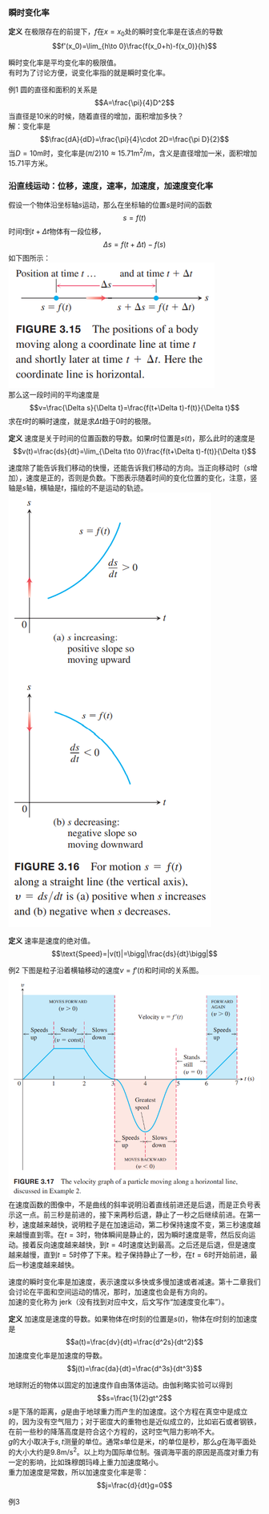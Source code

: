 ### 瞬时变化率
**定义** 在极限存在的前提下，$f$在$x=x_0$处的瞬时变化率是在该点的导数
$$f'(x_0)=\lim_{h\to 0}\frac{f(x_0+h)-f(x_0)}{h}$$

瞬时变化率是平均变化率的极限值。  
有时为了讨论方便，说变化率指的就是瞬时变化率。

例1 圆的直径和面积的关系是
$$A=\frac{\pi}{4}D^2$$
当直径是10米的时候，随着直径的增加，面积增加多快？  
解：变化率是
$$\frac{dA}{dD}=\frac{\pi}{4}\cdot 2D=\frac{\pi D}{2}$$
当$D=10\text{m}$时，变化率是$(\pi/2)10\approx 15.71\text{m}^2/\text{m}$，含义是直径增加一米，面积增加15.71平方米。

### 沿直线运动：位移，速度，速率，加速度，加速度变化率
假设一个物体沿坐标轴$s$运动，那么在坐标轴的位置$s$是时间的函数
$$s=f(t)$$
时间$t$到$t+\Delta t$物体有一段位移，
$$\Delta s=f(t+\Delta t)-f(s)$$
如下图所示：  
![](040.010.png)  
那么这一段时间的平均速度是
$$v=\frac{\Delta s}{\Delta t}=\frac{f(t+\Delta t)-f(t)}{\Delta t}$$
求在$t$时的瞬时速度，就是求$\Delta t$趋于0时的极限。

**定义** 速度是关于时间的位置函数的导数。如果$t$时位置是$s(t)$，那么此时的速度是
$$v(t)=\frac{ds}{dt}=\lim_{\Delta t\to 0}\frac{f(t+\Delta t)-f(t)}{\Delta t}$$

速度除了能告诉我们移动的快慢，还能告诉我们移动的方向。当正向移动时（$s$增加），速度是正的，否则是负数。下图表示随着时间的变化位置的变化，注意，竖轴是$s$轴，横轴是$t$，描绘的不是运动的轨迹。  
![](040.020.png)

**定义** 速率是速度的绝对值。
$$\text{Speed}=|v(t)|=\bigg|\frac{ds}{dt}\bigg|$$

例2 下图是粒子沿着横轴移动的速度$v=f'(t)$和时间$t$的关系图。  
![](040.030.png)  
在速度函数的图像中，不是曲线的斜率说明沿着直线前进还是后退，而是正负号表示这一点。前三秒是前进的，接下来两秒后退，静止了一秒之后继续前进。在第一秒，速度越来越快，说明粒子是在加速运动，第二秒保持速度不变，第三秒速度越来越慢直到零。在$t=3$时，物体瞬间是静止的，因为瞬时速度是零，然后反向运动。接着反向速度越来越快，到$t=4$时速度达到最高。之后还是后退，但是速度越来越慢，直到$t=5$时停了下来。粒子保持静止了一秒，在$t=6$时开始前进，最后一秒速度越来越快。

速度的瞬时变化率是加速度，表示速度以多快或多慢加速或者减速。第十二章我们会讨论在平面和空间运动的情况，那时，加速度也会是有方向的。  
加速的变化称为 jerk（没有找到对应中文，后文写作“加速度变化率”）。

**定义** 加速度是速度的导数。如果物体在$t$时刻的位置是$s(t)$，物体在$t$时刻的加速度是
$$a(t)=\frac{dv}{dt}=\frac{d^2s}{dt^2}$$
加速度变化率是加速度的导数。
$$j(t)=\frac{da}{dt}=\frac{d^3s}{dt^3}$$

地球附近的物体以固定的加速度作自由落体运动。由伽利略实验可以得到
$$s=\frac{1}{2}gt^2$$
$s$是下落的距离，$g$是由于地球重力而产生的加速度。这个方程在真空中是成立的，因为没有空气阻力；对于密度大的重物也是近似成立的，比如岩石或者钢铁，在前一些秒的降落高度是符合这个方程的，这时空气阻力影响不大。  
$g$的大小取决于$s,t$测量的单位。通常$s$单位是米，$t$的单位是秒，那么$g$在海平面处的大小大约是$9.8\text{m/s}^2$。以上均为国际单位制。强调海平面的原因是高度对重力有一定的影响，比如珠穆朗玛峰上重力加速度略小。  
重力加速度是常数，所以加速度变化率是零：
$$j=\frac{d}{dt}g=0$$

例3 
